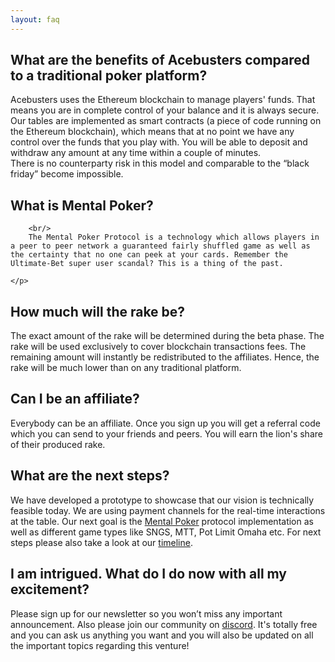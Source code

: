 ```yaml
---
layout: faq
---
```

<h2 role="button" data-toggle="collapse" href="#faq1" aria-expanded="false" aria-controls="faq1" class="faq-header">
        What are the benefits of Acebusters compared to a traditional poker platform?
</h2>
<div class="collapse" id="faq1">
    <p class="lead">
        Acebusters uses the Ethereum blockchain to manage players' funds. That means you are in complete control of your balance and it is always secure. Our tables are implemented as smart contracts (a piece of code running on the Ethereum blockchain), which means that at no point we have any control over the funds that you play with. You will be able to deposit and withdraw any amount at any time within a couple of minutes. 
        <br/>
        There is no counterparty risk in this model and comparable to the “black friday” become impossible.
    </p>
     
</div>

<h2 role="button" data-toggle="collapse" href="#faq2" aria-expanded="false" aria-controls="faq2" class="faq-header">
        What is Mental Poker?
</h2>
<div class="collapse" id="faq2">
    <p class="lead">

        <br/>
        The Mental Poker Protocol is a technology which allows players in a peer to peer network a guaranteed fairly shuffled game as well as the certainty that no one can peek at your cards. Remember the Ultimate-Bet super user scandal? This is a thing of the past. 
<!--         <br/>       
        You want to stake a player or buy a share in a tournament but you are uncertain whether the other party can be trusted and not run with the money at some point? Smart contracts can assure that you can always retrieve your share from the person you staked.     -->
    </p>
     
</div>

<h2 role="button" data-toggle="collapse" href="#faq3" aria-expanded="false" aria-controls="faq3" class="faq-header">
    How much will the rake be?
</h2>
<div class="collapse" id="faq3">
    <p class="lead">
        The exact amount of the rake will be determined during the beta phase. The rake will be used exclusively to cover blockchain transactions fees. The remaining amount will instantly be redistributed to the affiliates. Hence, the rake will be much lower than on any traditional platform.
    </p>
</div>

<h2 role="button" data-toggle="collapse" href="#faq2" aria-expanded="false" aria-controls="faq2" class="faq-header">
        Can I be an affiliate?
</h2>
<div class="collapse" id="faq2">
    <p class="lead">
        Everybody can be an affiliate. Once you sign up you will get a referral code which you can send to your friends and peers. You will earn the lion's share of their produced rake.
    </p>
</div>


<h2 role="button" data-toggle="collapse" href="#faq8" aria-expanded="false" aria-controls="faq8" class="faq-header">
    What are the next steps?
</h2>
<div class="collapse" id="faq8">
    <p class="lead">
        We have developed a prototype to showcase that our vision is technically feasible today. We are using payment channels for the real-time interactions at the table. Our next goal is the <a href="https://en.wikipedia.org/wiki/Mental_poker">Mental Poker</a> protocol implementation as well as different game types like SNGS, MTT, Pot Limit Omaha etc. 
        For next steps please also take a look at our <a href="/#timeline">timeline</a>.
    </p>
</div>

<h2 role="button" data-toggle="collapse" href="#faq9" aria-expanded="false" aria-controls="faq9" class="faq-header">
    I am intrigued. What do I do now with all my excitement?
</h2>
<div class="collapse" id="faq9">
    <p class="lead">
        Please sign up for our newsletter so you won’t miss any important announcement. Also please join our community on <a href="https://discord.gg/7PesDTZ">discord</a>. It's totally free and you can ask us anything you want and you will also be updated on all the important topics regarding this venture! 
    </p>
</div>
<!-- /.content-section-a -->
